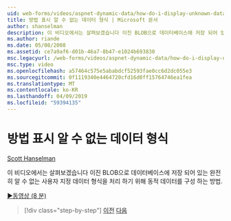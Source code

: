 ```yaml
---
uid: web-forms/videos/aspnet-dynamic-data/how-do-i-display-unknown-datatypes
title: 방법 표시 알 수 없는 데이터 형식 | Microsoft 문서
author: shanselman
description: 이 비디오에서는 살펴보겠습니다 이진 BLOB으로 데이터베이스에 저장 되어 있는 완전히 알 수 없는 사용자 지정 데이터 형식을 처리 하기 위해 동적 데이터를 구성 하는 방법.
ms.author: riande
ms.date: 05/08/2008
ms.assetid: ce7a9af6-d01b-46a7-8b47-e1024b693830
msc.legacyurl: /web-forms/videos/aspnet-dynamic-data/how-do-i-display-unknown-datatypes
msc.type: video
ms.openlocfilehash: a57464c575e5ababdcf52593fae0cc6d2dc055e3
ms.sourcegitcommit: 0f1119340e4464720cfd16d0ff15764746ea1fea
ms.translationtype: MT
ms.contentlocale: ko-KR
ms.lasthandoff: 04/09/2019
ms.locfileid: "59394135"
---
```

# <a name="how-do-i-display-unknown-datatypes"></a>방법 표시 알 수 없는 데이터 형식

[Scott Hanselman](https://github.com/shanselman)

이 비디오에서는 살펴보겠습니다 이진 BLOB으로 데이터베이스에 저장 되어 있는 완전히 알 수 없는 사용자 지정 데이터 형식을 처리 하기 위해 동적 데이터를 구성 하는 방법.

[&#9654;동영상 (8 분)](https://channel9.msdn.com/Blogs/ASP-NET-Site-Videos/how-do-i-display-unknown-datatypes)

> [!div class="step-by-step"]
> [이전](how-do-i-make-custom-pages.md)
> [다음](how-do-i-use-a-dynamiccontrol-in-listview-and-detailsview-controls.md)
